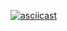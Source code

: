 [![asciicast](https://asciinema.org/a/6BzVFIHY4IUSCSPfJArr6GAoj.svg)](https://asciinema.org/a/6BzVFIHY4IUSCSPfJArr6GAoj)
